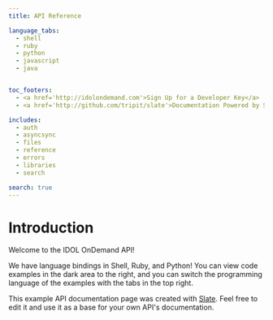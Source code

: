 ```yaml
---
title: API Reference

language_tabs:
  - shell
  - ruby
  - python
  - javascript
  - java


toc_footers:
  - <a href='http://idolondemand.com'>Sign Up for a Developer Key</a>
  - <a href='http://github.com/tripit/slate'>Documentation Powered by Slate</a>

includes:
  - auth
  - asyncsync
  - files
  - reference
  - errors
  - libraries
  - search

search: true
---
```




# Introduction

Welcome to the IDOL OnDemand API!

We have language bindings in Shell, Ruby, and Python! You can view code examples in the dark area to the right, and you can switch the programming language of the examples with the tabs in the top right.

This example API documentation page was created with [Slate](http://github.com/tripit/slate). Feel free to edit it and use it as a base for your own API's documentation.
